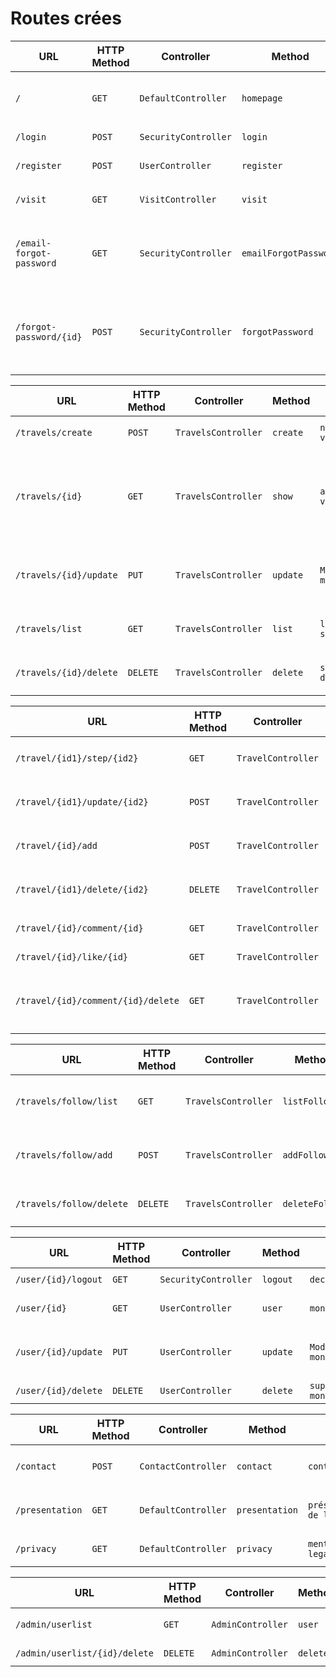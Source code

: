 # Routes crées

| URL | HTTP Method | Controller | Method | Title | Content | Comment |
|--|--|--|--|--|--|--|
|`/`|`GET`|`DefaultController`|`homepage`|`Page d'accueil`|`Texte de présentation et un bouton “se connecter”`||
|`/login`|`POST`|`SecurityController`|`login`|`connexion`|`formulaire de connexion`|`permet de se connecter`|
|`/register`|`POST`|`UserController`|`register`|`inscription`|`formulaire d'inscription`|`permet de se créer un compte`|
|`/visit`|`GET`|`VisitController`|`visit`|`visiteur`|`visite d'un voyage`|`possibilité de se connecter`|
|`/email-forgot-password`|`GET`|`SecurityController`|`emailForgotPassword`|`demande de modification de mot de passe oublié`|`formulaire de demande d'envoi d'email de modification de mot de passe`|`permet de recevoir un email de modification du mot de passe`|
|`/forgot-password/{id}`|`POST`|`SecurityController`|`forgotPassword`|`mot de passe oublié`|`formulaire de récupération de mot de passe`|`permet de modifier son mot de passe via un formulaire, {id} en fonction de l'email reçu`|

| URL | HTTP Method | Controller | Method | Title | Content | Comment |
|--|--|--|--|--|--|--|
|`/travels/create`|`POST`|`TravelsController`|`create`|`nouveau voyage`|`formulaire de création de voyage`|`Titre et description du voyage`|
|`/travels/{id}`|`GET`|`TravelsController`|`show`|`aperçu voyage`|`map avec aperçu du voyage`|`même chose si on est visiteur ( pas d'accès aux commentaires ), visiteur connecté ou créateur`|
|`/travels/{id}/update`|`PUT`|`TravelsController`|`update`|`Modifier mon voyage`|`Formulaire de modification des informations du voyage`|`Modification des informations du voyage`|
|`/travels/list`|`GET`|`TravelsController`|`list`|`liste des ses voyages`|`liste des voyages`|`Liste de l'ensemble de ses voyages`|
|`/travels/{id}/delete`|`DELETE`|`TravelsController`|`delete`|`suppression d'un voyage`|`bouton de supression de voyage`|`Permet de supprimer un voyage dans sa totalité`|

| URL | HTTP Method | Controller | Method | Title | Content | Comment |
|--|--|--|--|--|--|--|
|`/travel/{id1}/step/{id2}`|`GET`|`TravelController`|`show`|`étape`|`visualisation de l'étape`|`{id1} du voyage {id2} de l'étape`|
|`/travel/{id1}/update/{id2}`|`POST`|`TravelController`|`update`|`modification d'étape`|`formulaire de modification d'étape`|`{id1} du voyage {id2} de l'étape`|
|`/travel/{id}/add`|`POST`|`TravelController`|`create`|`nouvelle étape`|`formulaire de création d'étape`|`formulaire d'une nouvelle étape`|
|`/travel/{id1}/delete/{id2}`|`DELETE`|`TravelController`|`delete`|`suppression d'étape`|`bouton de suppression d'étape`|`{id1} du voyage {id2} de l'étape`|
|`/travel/{id}/comment/{id}`|`GET`|`TravelController`|`addComment`|`Ajouter un commentaire`|`Permet d'ajouter un commentaire`|`Ajout commentaire`|
|`/travel/{id}/like/{id}`|`GET`|`TravelController`|`addLike`|`Aimer un post`|`Permet de liker un post`|`Ajout d'un like`|
|`/travel/{id}/comment/{id}/delete`|`GET`|`TravelController`|`deleteComment`|`Suppression d'un commentaire`|`Permet de supprimer un commentaire`|`Suppression de commentaire possible que par l'admin`|

| URL | HTTP Method | Controller | Method | Title | Content | Comment |
|--|--|--|--|--|--|--|
|`/travels/follow/list`|`GET`|`TravelsController`|`listFollow`|`liste des voyages suivis`|`liste des voyages amis`|`Liste de l'ensemble des voyages suivis`|
|`/travels/follow/add`|`POST`|`TravelsController`|`addFollow`|`formulaire d'ajout d'un voyage à suivre`|`ajout d'un voyage amis`|`Permet d'ajouter un voyage via un formulaire`|
|`/travels/follow/delete`|`DELETE`|`TravelsController`|`deleteFollow`|`bouton de suppression d'un voyage suivi`|`suppression d'un voyage amis`|`Permet de retirer un voyage de sa liste`|

| URL | HTTP Method | Controller | Method | Title | Content | Comment |
|--|--|--|--|--|--|--|
|`/user/{id}/logout`|`GET`|`SecurityController`|`logout`|`deconnexion`|`permet de se deconnecter`|
|`/user/{id}`|`GET`|`UserController`|`user`|`mon profil`|`accès aux informations utilisateur`|`gestion du compte`|
|`/user/{id}/update`|`PUT`|`UserController`|`update`|`Modifier mon profil`|`Modification des informations de l'utilisateur`|`gestion du compte`|
|`/user/{id}/delete`|`DELETE`|`UserController`|`delete`|`supprimer mon profil`|`supprime l'utilisateur`|`gestion du compte`|

| URL | HTTP Method | Controller | Method | Title | Content | Comment |
|--|--|--|--|--|--|--|
|`/contact`|`POST`|`ContactController`|`contact`|`contact`|`contact avec un administrateur`|`Moyen de contact avec les administrateurs`|
|`/presentation`|`GET`|`DefaultController`|`presentation`|`présentation de l'équipe`|`Présentation de l'équipe des créateurs du site`|`Présentation des 5 membres de l'équipe`|
|`/privacy`|`GET`|`DefaultController`|`privacy`|`mentions legales`|`accès aux mentions legales`|`Présentations des mentions légales, RGPD`|

| URL | HTTP Method | Controller | Method | Title | Content | Comment |
|--|--|--|--|--|--|--|
|`/admin/userlist`|`GET`|`AdminController`|`user`|`liste de tous les utilisateurs`|`accès aux utilisateurs`|`recherche d'un utilisateur`|
|`/admin/userlist/{id}/delete`|`DELETE`|`AdminController`|`delete`|`Supprimer un utilisateur`|`Supprimer un utilisateur`|`gestion des utilisateurs`|
